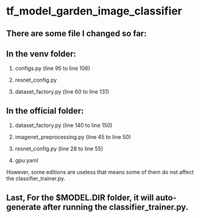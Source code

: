 # tf_model_garden_image_classifier

## There are some file I changed so far:

## In the venv folder:
1. configs.py (line 95 to line 106)


2. resnet_config.py


3. dataset_factory.py (line 60 to line 131)
    
    
## In the official folder:

1. dataset_factory.py (line 140 to line 150)


2. imagenet_preprocessing.py (line 45 to line 50)


3. resnet_config.py (line 28 to line 55)


4. gpu.yaml

However, some editions are useless that means some of them do not affect the classifier_trainer.py.


## Last, For the $MODEL.DIR folder, it will auto-generate after running the classifier_trainer.py. 
